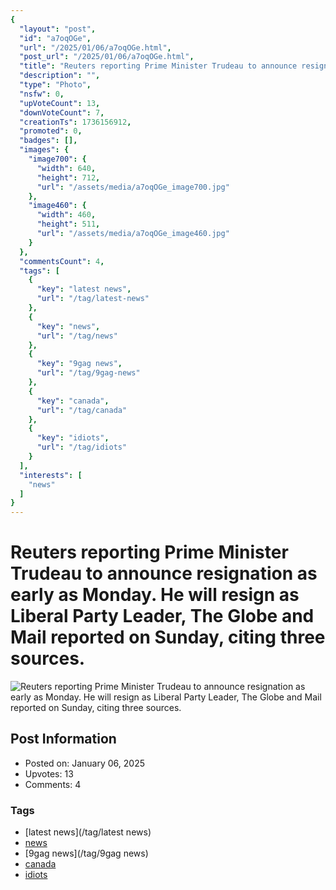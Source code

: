 ```yaml
---
{
  "layout": "post",
  "id": "a7oqOGe",
  "url": "/2025/01/06/a7oqOGe.html",
  "post_url": "/2025/01/06/a7oqOGe.html",
  "title": "Reuters reporting Prime Minister Trudeau to announce resignation as early as Monday. He will resign as Liberal Party Leader, The Globe and Mail reported on Sunday, citing three sources.",
  "description": "",
  "type": "Photo",
  "nsfw": 0,
  "upVoteCount": 13,
  "downVoteCount": 7,
  "creationTs": 1736156912,
  "promoted": 0,
  "badges": [],
  "images": {
    "image700": {
      "width": 640,
      "height": 712,
      "url": "/assets/media/a7oqOGe_image700.jpg"
    },
    "image460": {
      "width": 460,
      "height": 511,
      "url": "/assets/media/a7oqOGe_image460.jpg"
    }
  },
  "commentsCount": 4,
  "tags": [
    {
      "key": "latest news",
      "url": "/tag/latest-news"
    },
    {
      "key": "news",
      "url": "/tag/news"
    },
    {
      "key": "9gag news",
      "url": "/tag/9gag-news"
    },
    {
      "key": "canada",
      "url": "/tag/canada"
    },
    {
      "key": "idiots",
      "url": "/tag/idiots"
    }
  ],
  "interests": [
    "news"
  ]
}
---
```


# Reuters reporting Prime Minister Trudeau to announce resignation as early as Monday. He will resign as Liberal Party Leader, The Globe and Mail reported on Sunday, citing three sources.

![Reuters reporting Prime Minister Trudeau to announce resignation as early as Monday. He will resign as Liberal Party Leader, The Globe and Mail reported on Sunday, citing three sources.](/assets/media/a7oqOGe_image700.jpg)

## Post Information

- Posted on: January 06, 2025
- Upvotes: 13
- Comments: 4

### Tags

- [latest news](/tag/latest news)
- [news](/tag/news)
- [9gag news](/tag/9gag news)
- [canada](/tag/canada)
- [idiots](/tag/idiots)
